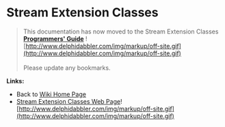 <a href='Hidden comment: 
$Rev$
$Date$
'></a>

# Stream Extension Classes #

> This documentation has now moved to the Stream Extension Classes **[Programmers' Guide](http://wiki.delphidabbler.com/index.php/Docs/StreamsAPI)** ![http://www.delphidabbler.com/img/markup/off-site.gif](http://www.delphidabbler.com/img/markup/off-site.gif)<br><br>Please update any bookmarks.

**Links:**

  * Back to [Wiki Home Page](Welcome.md)
  * [Stream Extension Classes Web Page](http://www.delphidabbler.com/software/streams)![http://www.delphidabbler.com/img/markup/off-site.gif](http://www.delphidabbler.com/img/markup/off-site.gif)